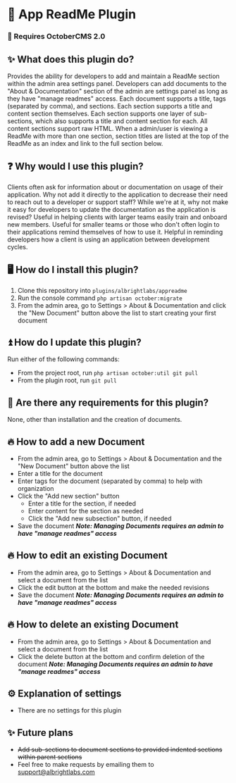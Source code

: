 
# 📃 App ReadMe Plugin

### 🚨 Requires OctoberCMS 2.0

## ✨ What does this plugin do?
Provides the ability for developers to add and maintain a ReadMe section within the admin area settings panel.
Developers can add documents to the "About & Documentation" section of the admin are settings panel as long as they have "manage readmes" access.
Each document supports a title, tags (separated by comma), and sections. Each section supports a title and content section themselves. Each section supports one layer of sub-sections, which also supports a title and content section for each. All content sections support raw HTML.
When a admin/user is viewing a ReadMe with more than one section, section titles are listed at the top of the ReadMe as an index and link to the full section below.

## ❓ Why would I use this plugin?
Clients often ask for information about or documentation on usage of their application. Why not add it directly to the application to decrease their need to reach out to a developer or support staff? While we're at it, why not make it easy for developers to update the documentation as the application is revised?
Useful in helping clients with larger teams easily train and onboard new members.
Useful for smaller teams or those who don't often login to their applications remind themselves of how to use it.
Helpful in reminding developers how a client is using an application between development cycles.

## 🖥️ How do I install this plugin?
1. Clone this repository into `plugins/albrightlabs/appreadme`
2. Run the console command `php artisan october:migrate`
3. From the admin area, go to Settings > About & Documentation and click the "New Document" button above the list to start creating your first document

## ⏫ How do I update this plugin?
Run either of the following commands:
* From the project root, run `php artisan october:util git pull`
* From the plugin root, run `git pull`

## 🚨 Are there any requirements for this plugin?
None, other than installation and the creation of documents.

## 🔥 How to add a new Document
* From the admin area, go to Settings > About & Documentation and the "New Document" button above the list
* Enter a title for the document
* Enter tags for the document (separated by comma) to help with organization
* Click the "Add new section" button
  * Enter a title for the section, if needed
  * Enter content for the section as needed
  * Click the "Add new subsection" button, if needed
* Save the document
***Note: Managing Documents requires an admin to have "manage readmes" access***

## 🔥 How to edit an existing Document
* From the admin area, go to Settings > About & Documentation and select a document from the list
* Click the edit button at the bottom and make the needed revisions
* Save the document
***Note: Managing Documents requires an admin to have "manage readmes" access***

## 🔥 How to delete an existing Document
* From the admin area, go to Settings > About & Documentation and select a document from the list
* Click the delete button at the bottom and confirm deletion of the document
***Note: Managing Documents requires an admin to have "manage readmes" access***

## ⚙️ Explanation of settings
* There are no settings for this plugin

## ✨ Future plans
* ~~Add sub-sections to document sections to provided indented sections within parent sections~~
* Feel free to make requests by emailing them to [support@albrightlabs.com](support@albrightlabs.com)
